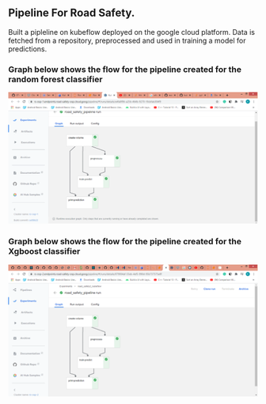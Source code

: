 ## Pipeline For Road Safety.

Built a pipleline on kubeflow deployed on the google cloud platform. Data is fetched from a repository, preprocessed and used in training a model for predictions. 



### Graph below shows the flow for the pipeline created for the random forest classifier
![Pipeline Image_1](../images/pipeline_image.png)

### Graph below shows the flow for the pipeline created for the Xgboost classifier
![Pipeline Image_2](../images/pipeline_image_2.png)

